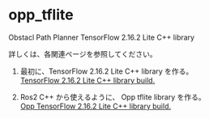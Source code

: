 # opp_tflite  
Obstacl Path Planner TensorFlow 2.16.2 Lite C++ library  
  
詳しくは、各関連ページを参照してください。  
1. 最初に、TensorFlow 2.16.2 Lite C++ library を作る。  
[TensorFlow 2.16.2 Lite C++ library build.](https://www.netosa.com/blog/2024/12/tensorflow-2162-lite-c-library-build.html)  

2.  Ros2 C++ から使えるように、 Opp tflite library を作る。  
[Opp TensorFlow 2.16.2 Lite C++ library build.](https://www.netosa.com/blog/2024/12/opp-tensorflow-2162-lite-c-library-build.html)  

